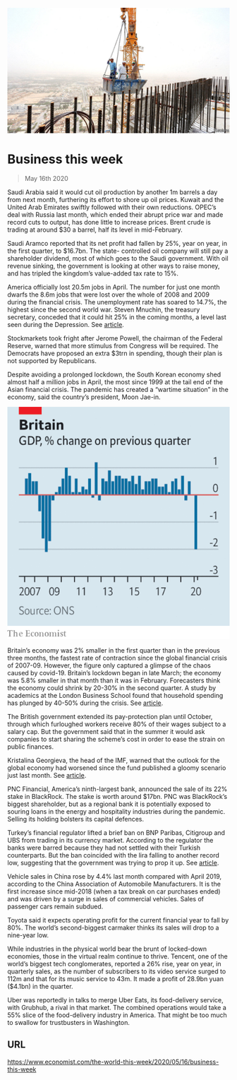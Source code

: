 ![](./images/20200516_WWP502.jpg)

# Business this week

> May 16th 2020

Saudi Arabia said it would cut oil production by another 1m barrels a day from next month, furthering its effort to shore up oil prices. Kuwait and the United Arab Emirates swiftly followed with their own reductions. OPEC’s deal with Russia last month, which ended their abrupt price war and made record cuts to output, has done little to increase prices. Brent crude is trading at around $30 a barrel, half its level in mid-February.

Saudi Aramco reported that its net profit had fallen by 25%, year on year, in the first quarter, to $16.7bn. The state- controlled oil company will still pay a shareholder dividend, most of which goes to the Saudi government. With oil revenue sinking, the government is looking at other ways to raise money, and has tripled the kingdom’s value-added tax rate to 15%.

America officially lost 20.5m jobs in April. The number for just one month dwarfs the 8.6m jobs that were lost over the whole of 2008 and 2009 during the financial crisis. The unemployment rate has soared to 14.7%, the highest since the second world war. Steven Mnuchin, the treasury secretary, conceded that it could hit 25% in the coming months, a level last seen during the Depression. See [article](https://www.economist.com//united-states/2020/05/16/inefficiencies-bedevil-americas-response-to-soaring-joblessness).

Stockmarkets took fright after Jerome Powell, the chairman of the Federal Reserve, warned that more stimulus from Congress will be required. The Democrats have proposed an extra $3trn in spending, though their plan is not supported by Republicans.

Despite avoiding a prolonged lockdown, the South Korean economy shed almost half a million jobs in April, the most since 1999 at the tail end of the Asian financial crisis. The pandemic has created a “wartime situation” in the economy, said the country’s president, Moon Jae-in.

![](./images/20200516_WWC585.png)

Britain’s economy was 2% smaller in the first quarter than in the previous three months, the fastest rate of contraction since the global financial crisis of 2007-09. However, the figure only captured a glimpse of the chaos caused by covid-19. Britain’s lockdown began in late March; the economy was 5.8% smaller in that month than it was in February. Forecasters think the economy could shrink by 20-30% in the second quarter. A study by academics at the London Business School found that household spending has plunged by 40-50% during the crisis. See [article](https://www.economist.com//britain/2020/05/16/the-cost-of-the-pandemic-to-britains-economy-is-becoming-clear).

The British government extended its pay-protection plan until October, through which furloughed workers receive 80% of their wages subject to a salary cap. But the government said that in the summer it would ask companies to start sharing the scheme’s cost in order to ease the strain on public finances.

Kristalina Georgieva, the head of the IMF, warned that the outlook for the global economy had worsened since the fund published a gloomy scenario just last month. See [article](https://www.economist.com//leaders/2020/05/14/has-covid-19-killed-globalisation).

PNC Financial, America’s ninth-largest bank, announced the sale of its 22% stake in BlackRock. The stake is worth around $17bn. PNC was BlackRock’s biggest shareholder, but as a regional bank it is potentially exposed to souring loans in the energy and hospitality industries during the pandemic. Selling its holding bolsters its capital defences.

Turkey’s financial regulator lifted a brief ban on BNP Paribas, Citigroup and UBS from trading in its currency market. According to the regulator the banks were barred because they had not settled with their Turkish counterparts. But the ban coincided with the lira falling to another record low, suggesting that the government was trying to prop it up. See [article](https://www.economist.com//finance-and-economics/2020/05/14/turkeys-defence-of-the-lira-has-been-unwise-and-ineffective).

Vehicle sales in China rose by 4.4% last month compared with April 2019, according to the China Association of Automobile Manufacturers. It is the first increase since mid-2018 (when a tax break on car purchases ended) and was driven by a surge in sales of commercial vehicles. Sales of passenger cars remain subdued.

Toyota said it expects operating profit for the current financial year to fall by 80%. The world’s second-biggest carmaker thinks its sales will drop to a nine-year low.

While industries in the physical world bear the brunt of locked-down economies, those in the virtual realm continue to thrive. Tencent, one of the world’s biggest tech conglomerates, reported a 26% rise, year on year, in quarterly sales, as the number of subscribers to its video service surged to 112m and that for its music service to 43m. It made a profit of 28.9bn yuan ($4.1bn) in the quarter.

Uber was reportedly in talks to merge Uber Eats, its food-delivery service, with Grubhub, a rival in that market. The combined operations would take a 55% slice of the food-delivery industry in America. That might be too much to swallow for trustbusters in Washington.

## URL

https://www.economist.com/the-world-this-week/2020/05/16/business-this-week
